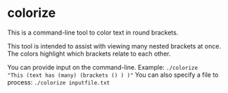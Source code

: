 # colorize
This is a command-line tool to color text in round brackets.

This tool is intended to assist with viewing many nested brackets at once. The colors highlight which brackets relate to each other.

You can provide input on the command-line. Example: <code>./colorize "This (text has (many) (brackets () ) )"</code>
You can also specify a file to process: <code>./colorize inputfile.txt</code>
